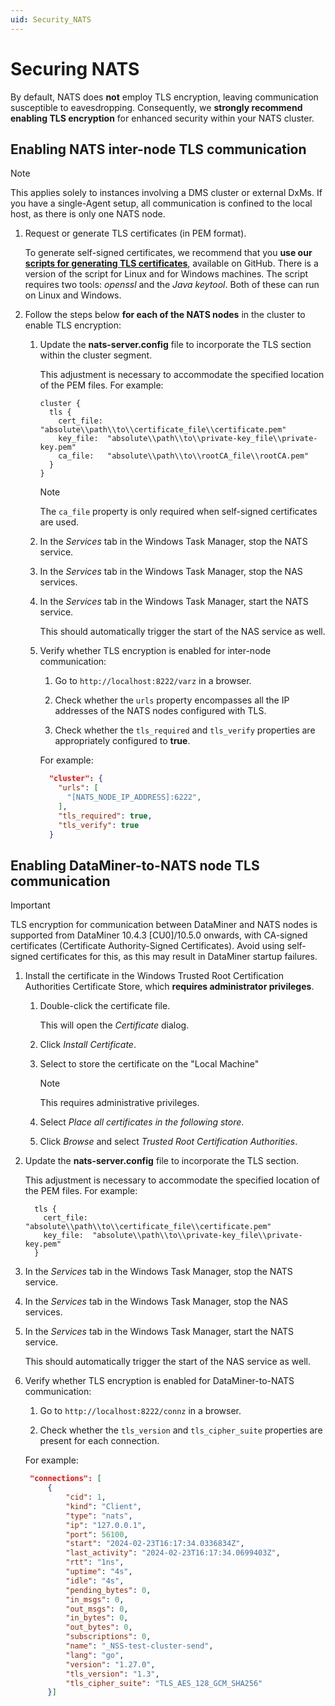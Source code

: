 ```yaml
---
uid: Security_NATS
---
```


# Securing NATS

By default, NATS does **not** employ TLS encryption, leaving communication susceptible to eavesdropping. Consequently, we **strongly recommend enabling TLS encryption** for enhanced security within your NATS cluster.

## Enabling NATS inter-node TLS communication

> [!NOTE]
> This applies solely to instances involving a DMS cluster or external DxMs. If you have a single-Agent setup, all communication is confined to the local host, as there is only one NATS node.

1. Request or generate TLS certificates (in PEM format).

   To generate self-signed certificates, we recommend that you **use our [scripts for generating TLS certificates](https://github.com/SkylineCommunications/generate-tls-certificates)**, available on GitHub. There is a version of the script for Linux and for Windows machines. The script requires two tools: *openssl* and the *Java keytool*. Both of these can run on Linux and Windows.

1. Follow the steps below **for each of the NATS nodes** in the cluster to enable TLS encryption:

   1. Update the **nats-server.config** file to incorporate the TLS section within the cluster segment.

      This adjustment is necessary to accommodate the specified location of the PEM files. For example:

      ```
      cluster {
        tls {
          cert_file: "absolute\\path\\to\\certificate_file\\certificate.pem"
          key_file:  "absolute\\path\\to\\private-key_file\\private-key.pem"
          ca_file:   "absolute\\path\\to\\rootCA_file\\rootCA.pem"
        }
      }
      ```

      > [!NOTE]
      > The `ca_file` property is only required when self-signed certificates are used.

   1. In the *Services* tab in the Windows Task Manager, stop the NATS service.

   1. In the *Services* tab in the Windows Task Manager, stop the NAS services.

   1. In the *Services* tab in the Windows Task Manager, start the NATS service.

      This should automatically trigger the start of the NAS service as well.

   1. Verify whether TLS encryption is enabled for inter-node communication:

      1. Go to `http://localhost:8222/varz` in a browser.

      1. Check whether the `urls` property encompasses all the IP addresses of the NATS nodes configured with TLS.

      1. Check whether the `tls_required` and `tls_verify` properties are appropriately configured to **true**.

      For example:

      ```json
        "cluster": {
          "urls": [
            "[NATS_NODE_IP_ADDRESS]:6222",
          ],
          "tls_required": true,
          "tls_verify": true
        }
      ```

## Enabling DataMiner-to-NATS node TLS communication

> [!IMPORTANT]
> TLS encryption for communication between DataMiner and NATS nodes is supported from DataMiner 10.4.3 [CU0]/10.5.0 onwards<!-- RN 38302 -->, with CA-signed certificates (Certificate Authority-Signed Certificates). Avoid using self-signed certificates for this, as this may result in DataMiner startup failures.

1. Install the certificate in the Windows Trusted Root Certification Authorities Certificate Store, which **requires administrator privileges**.

   1. Double-click the certificate file.

      This will open the *Certificate* dialog.

   1. Click *Install Certificate*.

   1. Select to store the certificate on the "Local Machine"

      > [!NOTE]
      > This requires administrative privileges.

   1. Select *Place all certificates in the following store*.

   1. Click *Browse* and select *Trusted Root Certification Authorities*.

1. Update the **nats-server.config** file to incorporate the TLS section.

   This adjustment is necessary to accommodate the specified location of the PEM files. For example:

   ```
     tls {
       cert_file: "absolute\\path\\to\\certificate_file\\certificate.pem"
       key_file:  "absolute\\path\\to\\private-key_file\\private-key.pem"
     }
   ```

1. In the *Services* tab in the Windows Task Manager, stop the NATS service.

1. In the *Services* tab in the Windows Task Manager, stop the NAS services.

1. In the *Services* tab in the Windows Task Manager, start the NATS service.

   This should automatically trigger the start of the NAS service as well.

1. Verify whether TLS encryption is enabled for DataMiner-to-NATS communication:

   1. Go to `http://localhost:8222/connz` in a browser.

   1. Check whether the `tls_version` and `tls_cipher_suite` properties are present for each connection.

   For example:

   ```json
    "connections": [
        {
            "cid": 1,
            "kind": "Client",
            "type": "nats",
            "ip": "127.0.0.1",
            "port": 56100,
            "start": "2024-02-23T16:17:34.0336834Z",
            "last_activity": "2024-02-23T16:17:34.0699403Z",
            "rtt": "1ns",
            "uptime": "4s",
            "idle": "4s",
            "pending_bytes": 0,
            "in_msgs": 0,
            "out_msgs": 0,
            "in_bytes": 0,
            "out_bytes": 0,
            "subscriptions": 0,
            "name": "_NSS-test-cluster-send",
            "lang": "go",
            "version": "1.27.0",
            "tls_version": "1.3",
            "tls_cipher_suite": "TLS_AES_128_GCM_SHA256"
        }]
   ```
